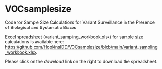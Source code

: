 # VOCsamplesize

Code for Sample Size Calculations for Variant Surveillance in the Presence of Biological and Systematic Biases

Excel spreadsheet (variant_sampling_workbook.xlsx) for sample size calculations is available here: https://github.com/HopkinsIDD/VOCsamplesize/blob/main/variant_sampling_workbook.xlsx.

Please click on the _download_ link on the right to download the spreadsheet. 
